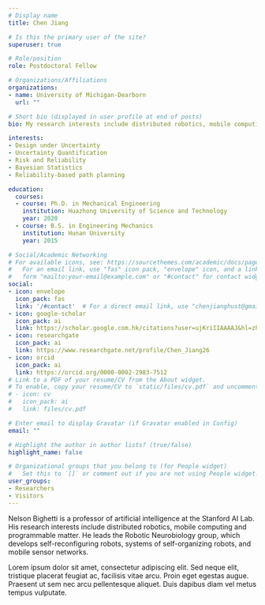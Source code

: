 ```yaml
---
# Display name
title: Chen Jiang

# Is this the primary user of the site?
superuser: true

# Role/position
role: Postdoctoral Fellow

# Organizations/Affiliations
organizations:
- name: University of Michigan-Dearborn
  url: ""

# Short bio (displayed in user profile at end of posts)
bio: My research interests include distributed robotics, mobile computing and programmable matter.

interests:
- Design under Uncertainty
- Uncertainty Quantification
- Risk and Reliability
- Bayesian Statistics
- Reliability-based path planning

education:
  courses:
  - course: Ph.D. in Mechanical Engineering
    institution: Huazhong University of Science and Technology
    year: 2020
  - course: B.S. in Engineering Mechanics
    institution: Hunan University
    year: 2015

# Social/Academic Networking
# For available icons, see: https://sourcethemes.com/academic/docs/page-builder/#icons
#   For an email link, use "fas" icon pack, "envelope" icon, and a link in the
#   form "mailto:your-email@example.com" or "#contact" for contact widget.
social:
- icon: envelope
  icon_pack: fas
  link: '/#contact'  # For a direct email link, use "chenjianghust@gmail.com".
- icon: google-scholar
  icon_pack: ai
  link: https://scholar.google.com.hk/citations?user=ujKriIIAAAAJ&hl=zh-CN&authuser=1
- icon: researchgate
  icon_pack: ai
  link: https://www.researchgate.net/profile/Chen_Jiang26  
- icon: orcid
  icon_pack: ai
  link: https://orcid.org/0000-0002-2983-7512
# Link to a PDF of your resume/CV from the About widget.
# To enable, copy your resume/CV to `static/files/cv.pdf` and uncomment the lines below.
# - icon: cv
#   icon_pack: ai
#   link: files/cv.pdf

# Enter email to display Gravatar (if Gravatar enabled in Config)
email: ""

# Highlight the author in author lists? (true/false)
highlight_name: false

# Organizational groups that you belong to (for People widget)
#   Set this to `[]` or comment out if you are not using People widget.
user_groups:
- Researchers
- Visitors
---
```


Nelson Bighetti is a professor of artificial intelligence at the Stanford AI Lab. His research interests include distributed robotics, mobile computing and programmable matter. He leads the Robotic Neurobiology group, which develops self-reconfiguring robots, systems of self-organizing robots, and mobile sensor networks.

Lorem ipsum dolor sit amet, consectetur adipiscing elit. Sed neque elit, tristique placerat feugiat ac, facilisis vitae arcu. Proin eget egestas augue. Praesent ut sem nec arcu pellentesque aliquet. Duis dapibus diam vel metus tempus vulputate.
